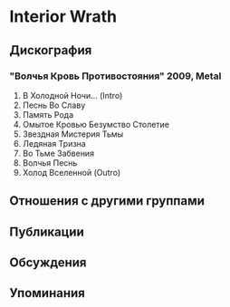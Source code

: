 # Interior Wrath



## Дискография

### "Волчья Кровь Противостояния" 2009, Metal

1. В Холодной Ночи... (Intro)	 
2. Песнь Во Славу
3. Память Рода
4. Омытое Кровью Безумство Столетие
5. Звездная Мистерия Тьмы
6. Ледяная Тризна
7. Во Тьме Забвения
8. Волчья Песнь
9. Холод Вселенной (Outro)


## Отношения с другими группами


## Публикации


## Обсуждения


## Упоминания

